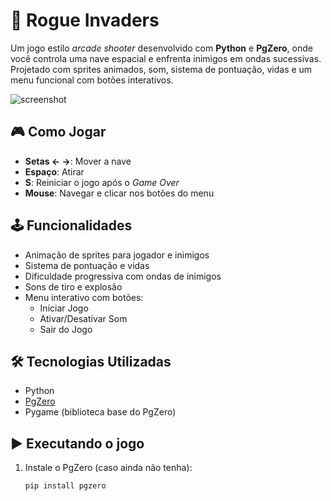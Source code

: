# 🚀 Rogue Invaders

Um jogo estilo *arcade shooter* desenvolvido com **Python** e **PgZero**, onde você controla uma nave espacial e enfrenta inimigos em ondas sucessivas. Projetado com sprites animados, som, sistema de pontuação, vidas e um menu funcional com botões interativos.

![screenshot](screenshot.png) <!-- Substitua pelo nome correto do arquivo de imagem, se houver -->

## 🎮 Como Jogar

- **Setas ← →**: Mover a nave
- **Espaço**: Atirar
- **S**: Reiniciar o jogo após o *Game Over*
- **Mouse**: Navegar e clicar nos botões do menu

## 🕹️ Funcionalidades

- Animação de sprites para jogador e inimigos
- Sistema de pontuação e vidas
- Dificuldade progressiva com ondas de inimigos
- Sons de tiro e explosão
- Menu interativo com botões:
  - Iniciar Jogo
  - Ativar/Desativar Som
  - Sair do Jogo

## 🛠️ Tecnologias Utilizadas

- Python
- [PgZero](https://pygame-zero.readthedocs.io/en/stable/)
- Pygame (biblioteca base do PgZero)

## ▶️ Executando o jogo

1. Instale o PgZero (caso ainda não tenha):
   ```bash
   pip install pgzero
